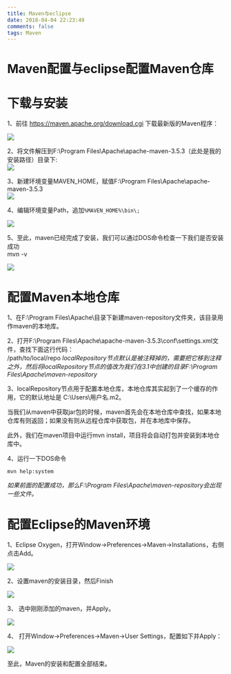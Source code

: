 ```yaml
---
title: Maven与eclipse
date: 2018-04-04 22:23:49
comments: false
tags: Maven
---
```

<h1>Maven配置与eclipse配置Maven仓库</h1>

# 下载与安装

1、前往 https://maven.apache.org/download.cgi 下载最新版的Maven程序：

![](https://github.com/No-Sky/storage/raw/master/images/maven/mavendownload.png)
<!-- more -->
2、将文件解压到F:\Program Files\Apache\apache-maven-3.5.3（此处是我的安装路径）目录下:
​	
![](https://github.com/No-Sky/storage/raw/master/images/maven/maveninstaller.png)

3、新建环境变量MAVEN_HOME，赋值F:\Program Files\Apache\apache-maven-3.5.3
​	
![](https://github.com/No-Sky/storage/raw/master/images/maven/mavenpath1.png)

4、编辑环境变量Path，追加`%MAVEN_HOME%\bin\;`

![](https://github.com/No-Sky/storage/raw/master/images/maven/mavenpath2.png)

5、至此，maven已经完成了安装，我们可以通过DOS命令检查一下我们是否安装成功
​	
​	mvn -v

![](https://github.com/No-Sky/storage/raw/master/images/maven/mavenversion.png)

# 配置Maven本地仓库

1、在F:\Program Files\Apache\目录下新建maven-repository文件夹，该目录用作maven的本地库。

2、打开F:\Program Files\Apache\apache-maven-3.5.3\conf\settings.xml文件，查找下面这行代码：
​	
​	<localRepository>/path/to/local/repo</localRepository>
*localRepository节点默认是被注释掉的，需要把它移到注释之外，然后将localRepository节点的值改为我们在3.1中创建的目录F:\Program Files\Apache\maven-repository*

3、localRepository节点用于配置本地仓库，本地仓库其实起到了一个缓存的作用，它的默认地址是 C:\Users\用户名.m2。

当我们从maven中获取jar包的时候，maven首先会在本地仓库中查找，如果本地仓库有则返回；如果没有则从远程仓库中获取包，并在本地库中保存。

此外，我们在maven项目中运行mvn install，项目将会自动打包并安装到本地仓库中。

4、运行一下DOS命令

	mvn help:system
*如果前面的配置成功，那么F:\Program Files\Apache\maven-repository会出现一些文件。*

# 配置Eclipse的Maven环境

1、Eclipse Oxygen，打开Window->Preferences->Maven->Installations，右侧点击Add。

![](https://github.com/No-Sky/storage/raw/master/images/maven/maven-eclipse01.png)

2、设置maven的安装目录，然后Finish

![](https://github.com/No-Sky/storage/raw/master/images/maven/maveneclipse02.png)

3、 选中刚刚添加的maven，并Apply。

![](https://github.com/No-Sky/storage/raw/master/images/maven/maveneclipse03.png)

4、 打开Window->Preferences->Maven->User Settings，配置如下并Apply：

![](https://github.com/No-Sky/storage/raw/master/images/maven/maveneclipse04.png)

至此，Maven的安装和配置全部结束。